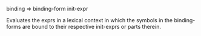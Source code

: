   binding => binding-form init-expr

  Evaluates the exprs in a lexical context in which the symbols in
  the binding-forms are bound to their respective init-exprs or parts
  therein.